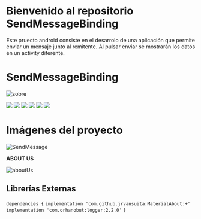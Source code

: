 # Bienvenido al repositorio SendMessageBinding

Este pruecto android consiste en el desarrolo de una aplicación que permite enviar un mensaje junto al remitente. 
Al pulsar enviar se mostrarán los datos en un activity diferente.

# SendMessageBinding

![sobre](https://user-images.githubusercontent.com/93000360/194534025-eb30ce70-b56a-4d85-bc96-1d572020cf8f.png)

![](https://img.shields.io/github/stars/pandao/editor.md.svg) ![](https://img.shields.io/github/forks/pandao/editor.md.svg) ![](https://img.shields.io/github/tag/pandao/editor.md.svg) ![](https://img.shields.io/github/release/pandao/editor.md.svg) ![](https://img.shields.io/github/issues/pandao/editor.md.svg) ![](https://img.shields.io/bower/v/editor.md.svg)



# Imágenes del proyecto

![SendMessage](https://user-images.githubusercontent.com/93000360/194531167-ac497e32-4554-43d7-93f3-35f9a94d9c12.PNG)



**ABOUT US**


![aboutUs](https://user-images.githubusercontent.com/93000360/194531183-c5e1a722-717a-4f3a-ba54-558f5db06f5d.PNG)


## Librerías Externas

 `dependencies {`
	`implementation 'com.github.jrvansuita:MaterialAbout:+'`
	`implementation 'com.orhanobut:logger:2.2.0'`
 `} `
